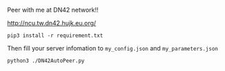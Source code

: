 Peer with me at DN42 network!!

http://ncu.tw.dn42.hujk.eu.org/

```
pip3 install -r requirement.txt
```

Then fill your server infomation to ```my_config.json``` and ```my_parameters.json```

```
python3 ./DN42AutoPeer.py
```
